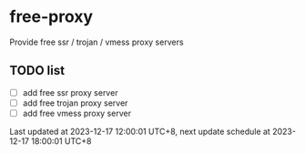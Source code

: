 
# free-proxy
Provide free ssr / trojan / vmess proxy servers


## TODO list
- [ ] add free ssr proxy server
- [ ] add free trojan proxy server
- [ ] add free vmess proxy server

Last updated at 2023-12-17 12:00:01 UTC+8, next update schedule at 2023-12-17 18:00:01 UTC+8

